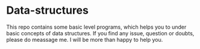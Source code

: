 # Data-structures
This repo contains some basic level programs, which helps you to under basic concepts of data structures.
If you find any issue, question or doubts, please do meassage me. I will be more than happy to help you.
